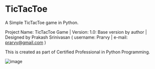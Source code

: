# TicTacToe
A Simple TicTacToe game in Python.

Project Name: TicTacToe Game | Version: 1.0: Base version by author | Designed by Prakash Srinivasan ( username: Prarvy | e-mail: prarvy@gmail.com )

This is created as part of Certified Professional in Python Programming.

![image](https://github.com/Prarvy/TicTacToe/assets/134375021/cf064089-5991-4947-ac21-c8ec6e6d74bf)

